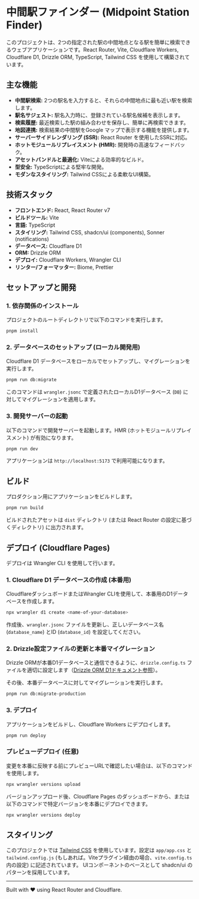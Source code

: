 
# 中間駅ファインダー (Midpoint Station Finder)

このプロジェクトは、2つの指定された駅の中間地点となる駅を簡単に検索できるウェブアプリケーションです。React Router, Vite, Cloudflare Workers, Cloudflare D1, Drizzle ORM, TypeScript, Tailwind CSS を使用して構築されています。

## 主な機能

* **中間駅検索:** 2つの駅名を入力すると、それらの中間地点に最も近い駅を検索します。
* **駅名サジェスト:** 駅名入力時に、登録されている駅名候補を表示します。
* **検索履歴:** 最近検索した駅の組み合わせを保存し、簡単に再検索できます。
* **地図連携:** 検索結果の中間駅をGoogle マップで表示する機能を提供します。
* **サーバーサイドレンダリング (SSR):** React Router を使用したSSRに対応。
* **ホットモジュールリプレイスメント (HMR):** 開発時の高速なフィードバック。
* **アセットバンドルと最適化:** Viteによる効率的なビルド。
* **型安全:** TypeScriptによる堅牢な開発。
* **モダンなスタイリング:** Tailwind CSSによる柔軟なUI構築。

## 技術スタック

* **フロントエンド:** React, React Router v7
* **ビルドツール:** Vite
* **言語:** TypeScript
* **スタイリング:** Tailwind CSS, shadcn/ui (components), Sonner (notifications)
* **データベース:** Cloudflare D1
* **ORM:** Drizzle ORM
* **デプロイ:** Cloudflare Workers, Wrangler CLI
* **リンター/フォーマッター:** Biome, Prettier

## セットアップと開発

### 1. 依存関係のインストール

プロジェクトのルートディレクトリで以下のコマンドを実行します。

```bash
pnpm install
```

### 2. データベースのセットアップ (ローカル開発用)

Cloudflare D1 データベースをローカルでセットアップし、マイグレーションを実行します。

```bash
pnpm run db:migrate
```

このコマンドは `wrangler.jsonc` で定義されたローカルD1データベース (`DB`) に対してマイグレーションを適用します。

### 3. 開発サーバーの起動

以下のコマンドで開発サーバーを起動します。HMR (ホットモジュールリプレイスメント) が有効になります。

```bash
pnpm run dev
```

アプリケーションは `http://localhost:5173` で利用可能になります。

## ビルド

プロダクション用にアプリケーションをビルドします。

```bash
pnpm run build
```

ビルドされたアセットは `dist` ディレクトリ (または React Router の設定に基づくディレクトリ) に出力されます。

## デプロイ (Cloudflare Pages)

デプロイは Wrangler CLI を使用して行います。

### 1. Cloudflare D1 データベースの作成 (本番用)

CloudflareダッシュボードまたはWrangler CLIを使用して、本番用のD1データベースを作成します。

```sh
npx wrangler d1 create <name-of-your-database>
```

作成後、`wrangler.jsonc` ファイルを更新し、正しいデータベース名 (`database_name`) とID (`database_id`) を設定してください。

### 2. Drizzle設定ファイルの更新と本番マイグレーション

Drizzle ORMが本番D1データベースと通信できるように、`drizzle.config.ts` ファイルを適切に設定します（[Drizzle ORM D1ドキュメント参照](https://orm.drizzle.team/docs/guides/d1-http-with-drizzle-kit)）。

その後、本番データベースに対してマイグレーションを実行します。

```sh
pnpm run db:migrate-production
```

### 3. デプロイ

アプリケーションをビルドし、Cloudflare Workers にデプロイします。

```sh
pnpm run deploy
```

### プレビューデプロイ (任意)

変更を本番に反映する前にプレビューURLで確認したい場合は、以下のコマンドを使用します。

```sh
npx wrangler versions upload
```

バージョンアップロード後、Cloudflare Pages のダッシュボードから、または以下のコマンドで特定バージョンを本番にデプロイできます。

```sh
npx wrangler versions deploy
```

## スタイリング

このプロジェクトでは [Tailwind CSS](https://tailwindcss.com/) を使用しています。設定は `app/app.css` と `tailwind.config.js` (もしあれば。Viteプラグイン経由の場合、`vite.config.ts` 内の設定) に記述されています。
UIコンポーネントのベースとして shadcn/ui のパターンを採用しています。

---

Built with ❤️ using React Router and Cloudflare.
